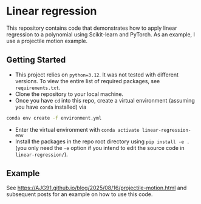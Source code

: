 # Linear regression

This repository contains code that demonstrates how to apply linear regression to a polynomial using Scikit-learn and PyTorch. As an example, I use a projectile motion example.

## Getting Started

* This project relies on `python=3.12`. It was not tested with different versions.
  To view the entire list of required packages, see `requirements.txt`.
* Clone the repository to your local machine.
* Once you have `cd` into this repo, create a virtual environment (assuming you have `conda` installed) via
```bash
conda env create -f environment.yml
```
* Enter the virtual environment with `conda activate linear-regression-env`
* Install the packages in the repo root directory using `pip install -e .`
  (you only need the `-e` option if you intend to edit the source code in `linear-regression/`).


## Example

See https://AJG91.github.io/blog/2025/08/16/projectile-motion.html and subsequent posts for an example on how to use this code.
